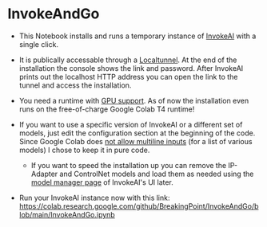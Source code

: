 # InvokeAndGo

* This Notebook installs and runs a temporary instance of [InvokeAI](https://github.com/invoke-ai/InvokeAI) with a single click.

* It is publically accessable through a [Localtunnel](https://theboroer.github.io/localtunnel-www/). At the end of the installation the console shows the link and password. After InvokeAI prints out the localhost HTTP address you can open the link to the tunnel and access the installation.

* You need a runtime with [GPU support](https://cloud.google.com/compute/docs/gpus). As of now the installation even runs on the free-of-charge Google Colab T4 runtime!

* If you want to use a specific version of InvokeAI or a different set of models, just edit the configuration section at the beginning of the code. Since Google Colab does [not allow multiline inputs](https://colab.research.google.com/notebooks/forms.ipynb) (for a list of various models) I chose to keep it in pure code.
  * If you want to speed the installation up you can remove the IP-Adapter and ControlNet models and load them as needed using the [model manager page](https://invoke-ai.github.io/InvokeAI/installation/050_INSTALLING_MODELS/#installation-via-the-web-gui) of InvokeAI's UI later.

* Run your InvokeAI instance now with this link:<br>
  https://colab.research.google.com/github/BreakingPoint/InvokeAndGo/blob/main/InvokeAndGo.ipynb

